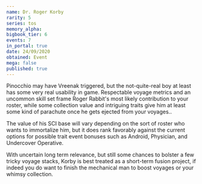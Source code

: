 ```yaml
---
name: Dr. Roger Korby
rarity: 5
series: tos
memory_alpha:
bigbook_tier: 6
events: 7
in_portal: true
date: 24/09/2020
obtained: Event
mega: false
published: true
---
```


Pinocchio may have Vreenak triggered, but the not-quite-real boy at least has some very real usability in game. Respectable voyage metrics and an uncommon skill set frame Roger Rabbit's most likely contribution to your roster, while some collection value and intriguing traits give him at least some kind of parachute once he gets ejected from your voyages..

The value of his SCI base will vary depending on the sort of roster who wants to immortalize him, but it does rank favorably against the current options for possible trait event bonuses such as Android, Physician, and Undercover Operative.

With uncertain long term relevance, but still some chances to bolster a few tricky voyage stacks, Korby is best treated as a short-term fusion project, if indeed you do want to finish the mechanical man to boost voyages or your whimsy collection.
